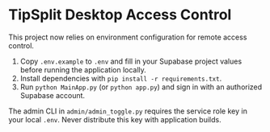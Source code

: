 # TipSplit Desktop Access Control

This project now relies on environment configuration for remote access control.

1. Copy `.env.example` to `.env` and fill in your Supabase project values before running the application locally.
2. Install dependencies with `pip install -r requirements.txt`.
3. Run `python MainApp.py` (or `python app.py`) and sign in with an authorized Supabase account.

The admin CLI in `admin/admin_toggle.py` requires the service role key in your local `.env`. Never distribute this key with application builds.
